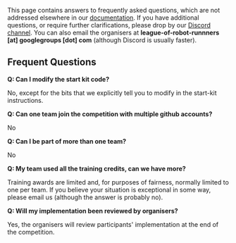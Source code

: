 This page contains answers to frequently asked questions, which are not addressed elsewhere in our [documentation](http://leagueofrobotrunners.org/resources). If you have additional questions, or require further clarifications, please drop by our [Discord channel](https://discord.gg/CEYT4g4raR). You can also email the organisers at **league-of-robot-runnners [at] googlegroups [dot] com** (although Discord is usually faster).

## Frequent Questions

**Q: Can I modify the start kit code?**

No, except for the bits that we explicitly tell you to modify in the start-kit instructions.

**Q: Can one team join the competition with multiple github accounts?**

No

**Q: Can I be part of more than one team?**

No

**Q: My team used all the training credits, can we have more?**

Training awards are limited and, for purposes of fairness, normally limited to one per team. If you believe your situation is exceptional in some way, please email us (although the answer is probably no). 

**Q: Will my implementation been reviewed by organisers?**

Yes, the organisers will review participants' implementation at the end of the competition.
